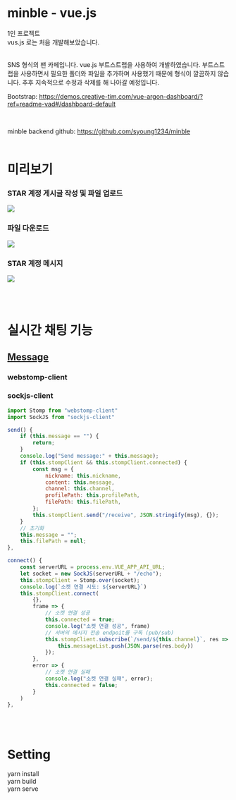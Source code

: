 # minble - vue.js
1인 프로젝트 <br>
vus.js 로는 처음 개발해보았습니다. <br><br>

SNS 형식의 팬 카페입니다. vue.js 부트스트랩을 사용하여 개발하였습니다. 부트스트랩을 사용하면서 필요한 폴더와 파일을 추가하며 사용했기 때문에 형식이 깔끔하지 않습니다. 추후 지속적으로 수정과 삭제를 해 나아갈 예정입니다.

Bootstrap: https://demos.creative-tim.com/vue-argon-dashboard/?ref=readme-vad#/dashboard-default

<br>

minble backend github: https://github.com/syoung1234/minble
<br><br>

# 미리보기
### STAR 계정 게시글 작성 및 파일 업로드
<img src="https://github.com/syoung1234/minble/assets/71418436/4c3544bf-b0cd-4e12-8794-a9c7f9973e09">

<br>

### 파일 다운로드
<img src="https://github.com/syoung1234/minble/assets/71418436/a19dc195-d11b-4726-ab1e-dba43a151e93">

<br>

### STAR 계정 메시지
<img src="https://github.com/syoung1234/minble/assets/71418436/e7dbfccc-4fc8-4ca5-a1f2-9158f0af05e2">



<br><br>

# 실시간 채팅 기능
## [Message](src/views/message/Message.vue)
### webstomp-client
### sockjs-client

``` js
import Stomp from "webstomp-client"
import SockJS from "sockjs-client"

send() {
    if (this.message == "") {
        return;
    }
    console.log("Send message:" + this.message);
    if (this.stompClient && this.stompClient.connected) {
        const msg = {
            nickname: this.nickname,
            content: this.message,
            channel: this.channel,
            profilePath: this.profilePath,
            filePath: this.filePath,
        };
        this.stompClient.send("/receive", JSON.stringify(msg), {});
    }
    // 초기화
    this.message = "";
    this.filePath = null;
},

connect() {
    const serverURL = process.env.VUE_APP_API_URL;
    let socket = new SockJS(serverURL + "/echo");
    this.stompClient = Stomp.over(socket);
    console.log(`소켓 연결 시도: ${serverURL}`)
    this.stompClient.connect(
        {},
        frame => {
            // 소켓 연결 성공
            this.connected = true;
            console.log("소켓 연결 성공", frame)
            // 서버의 메시지 전송 endpoit를 구독 (pub/sub)
            this.stompClient.subscribe(`/send/${this.channel}`, res => {
                this.messageList.push(JSON.parse(res.body))
            });
        },
        error => {
            // 소켓 연결 실패
            console.log("소켓 연결 실패", error);
            this.connected = false;
        }
    )
},
```
<br><br>

# Setting
yarn install <br>
yarn build <br>
yarn serve